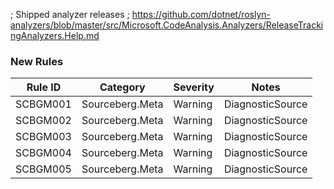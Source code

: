 ﻿; Shipped analyzer releases
; https://github.com/dotnet/roslyn-analyzers/blob/master/src/Microsoft.CodeAnalysis.Analyzers/ReleaseTrackingAnalyzers.Help.md

### New Rules
Rule ID | Category | Severity | Notes
--------|----------|----------|-------
SCBGM001 | Sourceberg.Meta | Warning | DiagnosticSource
SCBGM002 | Sourceberg.Meta | Warning | DiagnosticSource
SCBGM003 | Sourceberg.Meta | Warning | DiagnosticSource
SCBGM004 | Sourceberg.Meta | Warning | DiagnosticSource
SCBGM005 | Sourceberg.Meta | Warning | DiagnosticSource
